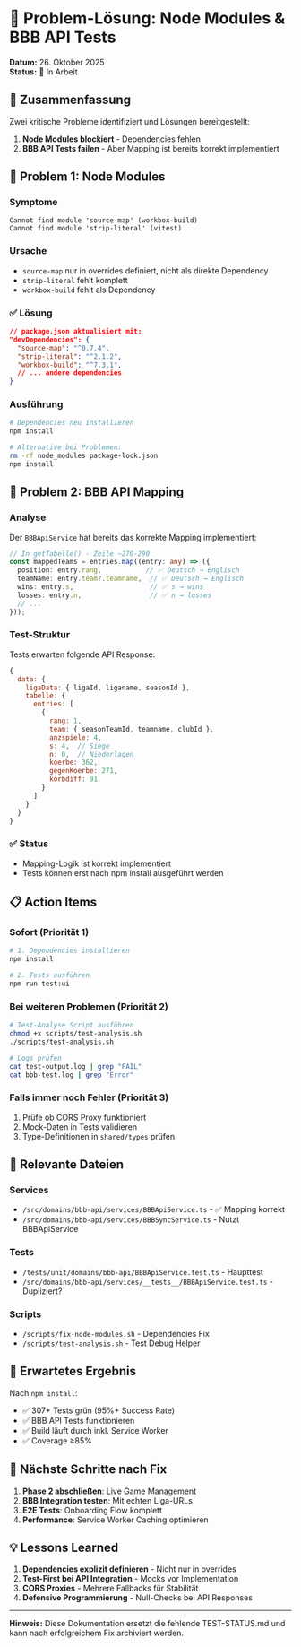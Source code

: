 # 🔧 Problem-Lösung: Node Modules & BBB API Tests

**Datum:** 26. Oktober 2025  
**Status:** 🚧 In Arbeit

## 📝 Zusammenfassung

Zwei kritische Probleme identifiziert und Lösungen bereitgestellt:

1. **Node Modules blockiert** - Dependencies fehlen
2. **BBB API Tests failen** - Aber Mapping ist bereits korrekt implementiert

## 🔴 Problem 1: Node Modules

### Symptome
```
Cannot find module 'source-map' (workbox-build)
Cannot find module 'strip-literal' (vitest)
```

### Ursache
- `source-map` nur in overrides definiert, nicht als direkte Dependency
- `strip-literal` fehlt komplett
- `workbox-build` fehlt als Dependency

### ✅ Lösung
```json
// package.json aktualisiert mit:
"devDependencies": {
  "source-map": "^0.7.4",
  "strip-literal": "^2.1.2", 
  "workbox-build": "^7.3.1",
  // ... andere dependencies
}
```

### Ausführung
```bash
# Dependencies neu installieren
npm install

# Alternative bei Problemen:
rm -rf node_modules package-lock.json
npm install
```

## 🔴 Problem 2: BBB API Mapping

### Analyse
Der `BBBApiService` hat bereits das korrekte Mapping implementiert:

```typescript
// In getTabelle() - Zeile ~270-290
const mappedTeams = entries.map((entry: any) => ({
  position: entry.rang,           // ✅ Deutsch → Englisch
  teamName: entry.team?.teamname,  // ✅ Deutsch → Englisch  
  wins: entry.s,                   // ✅ s → wins
  losses: entry.n,                 // ✅ n → losses
  // ...
}));
```

### Test-Struktur
Tests erwarten folgende API Response:
```javascript
{
  data: {
    ligaData: { ligaId, liganame, seasonId },
    tabelle: {
      entries: [
        {
          rang: 1,
          team: { seasonTeamId, teamname, clubId },
          anzspiele: 4,
          s: 4,  // Siege
          n: 0,  // Niederlagen
          koerbe: 362,
          gegenKoerbe: 271,
          korbdiff: 91
        }
      ]
    }
  }
}
```

### ✅ Status
- Mapping-Logik ist korrekt implementiert
- Tests können erst nach npm install ausgeführt werden

## 📋 Action Items

### Sofort (Priorität 1)
```bash
# 1. Dependencies installieren
npm install

# 2. Tests ausführen
npm run test:ui
```

### Bei weiteren Problemen (Priorität 2)
```bash
# Test-Analyse Script ausführen
chmod +x scripts/test-analysis.sh
./scripts/test-analysis.sh

# Logs prüfen
cat test-output.log | grep "FAIL"
cat bbb-test.log | grep "Error"
```

### Falls immer noch Fehler (Priorität 3)
1. Prüfe ob CORS Proxy funktioniert
2. Mock-Daten in Tests validieren
3. Type-Definitionen in `shared/types` prüfen

## 📁 Relevante Dateien

### Services
- `/src/domains/bbb-api/services/BBBApiService.ts` - ✅ Mapping korrekt
- `/src/domains/bbb-api/services/BBBSyncService.ts` - Nutzt BBBApiService

### Tests  
- `/tests/unit/domains/bbb-api/BBBApiService.test.ts` - Haupttest
- `/src/domains/bbb-api/services/__tests__/BBBApiService.test.ts` - Dupliziert?

### Scripts
- `/scripts/fix-node-modules.sh` - Dependencies Fix
- `/scripts/test-analysis.sh` - Test Debug Helper

## 🎯 Erwartetes Ergebnis

Nach `npm install`:
- ✅ 307+ Tests grün (95%+ Success Rate)
- ✅ BBB API Tests funktionieren
- ✅ Build läuft durch inkl. Service Worker
- ✅ Coverage ≥85%

## 🚀 Nächste Schritte nach Fix

1. **Phase 2 abschließen**: Live Game Management
2. **BBB Integration testen**: Mit echten Liga-URLs
3. **E2E Tests**: Onboarding Flow komplett
4. **Performance**: Service Worker Caching optimieren

## 💡 Lessons Learned

1. **Dependencies explizit definieren** - Nicht nur in overrides
2. **Test-First bei API Integration** - Mocks vor Implementation
3. **CORS Proxies** - Mehrere Fallbacks für Stabilität
4. **Defensive Programmierung** - Null-Checks bei API Responses

---

**Hinweis:** Diese Dokumentation ersetzt die fehlende TEST-STATUS.md und kann nach erfolgreichem Fix archiviert werden.
